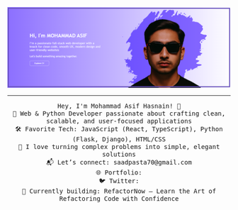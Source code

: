 ![image](./banner.png)
 <hr></hr>
<p align="center">
  <samp>
   Hey, I'm Mohammad Asif Hasnain! 👋  <br>
🚀 Web & Python Developer passionate about crafting clean, scalable, and user-focused applications  <br>
🛠️ Favorite Tech: JavaScript (React, TypeScript), Python (Flask, Django), HTML/CSS  <br>
🔁 I love turning complex problems into simple, elegant solutions  <br>
📬 Let’s connect: saadpasta70@gmail.com  <br>
🌐 Portfolio:   <br>
🐦 Twitter:  <br>
💼 Currently building: RefactorNow – Learn the Art of Refactoring Code with Confidence  <br>

  </samp>
</p>
